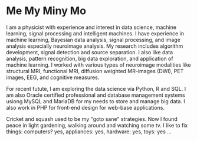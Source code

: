 # Me My Miny Mo

I am a physicist with experience and interest in data science, machine learning, signal processing and intelligent machines. I have experience in machine learning, Bayesian data analysis, signal processing, and image analysis especially neuroimage analysis. My research includes algorithm development, signal detection and source separation. I also like data analysis, pattern recognition, big data exploration, and application of machine learning. I worked with various types of neuroimage modalities like structural MRI, functional MRI, diffusion weighted MR-images (DWI), PET images, EEG, and cognitive measures. 

For recent futute, I am exploring the data science via Python, R and SQL. I am also Oracle certified professional and database management systems usiong MySQL and MariaDB for my needs to store and manage big data. I also work in PHP for front-end design for web-base applications. 

Cricket and squash used to be my "goto sane" strategies. Now I found peace in light gardening, walking around and watching some tv. I like to fix things: computers? yes, appliances: yes, hardware: yes, toys: yes ...
